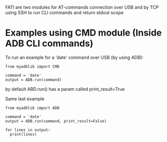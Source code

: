 FATI are two modules for AT-commands
connection over USB and by TCP using SSH
to run CLI commands and return stdout scope

# Examples using CMD module (Inside ADB CLI commands)

To run an example for a 'date' command over USB (by using ADB):
```
from myadblib import CMD

command = 'date'
output = ADB.run(command)
```  
  by default ABD.run() has a param called print_result=True

Same last example
```
from myadblib import ADB

command = 'date'
output = ADB.run(command, print_result=False)

for lines in output:
  print(lines)
``` 
